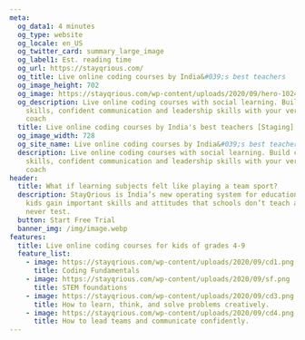 ```yaml
---
meta:
  og_data1: 4 minutes
  og_type: website
  og_locale: en_US
  og_twitter_card: summary_large_image
  og_label1: Est. reading time
  og_url: https://stayqrious.com/
  og_title: Live online coding courses by India&#039;s best teachers
  og_image_height: 702
  og_image: https://stayqrious.com/wp-content/uploads/2020/09/hero-1024x540.png.webp
  og_description: Live online coding courses with social learning. Build coding
    skills, confident communication and leadership skills with your very own
    coach
  title: Live online coding courses by India's best teachers [Staging]
  og_image_width: 728
  og_site_name: Live online coding courses by India&#039;s best teachers
  description: Live online coding courses with social learning. Build coding
    skills, confident communication and leadership skills with your very own
    coach
header:
  title: What if learning subjects felt like playing a team sport?
  description: StayQrious is India’s new operating system for education that helps
    kids gain important skills and attitudes that schools don’t teach and exams
    never test.
  button: Start Free Trial
  banner_img: /img/image.webp
features:
  title: Live online coding courses for kids of grades 4-9
  feature_list:
    - image: https://stayqrious.com/wp-content/uploads/2020/09/cd1.png
      title: Coding Fundamentals
    - image: https://stayqrious.com/wp-content/uploads/2020/09/sf.png
      title: STEM foundations
    - image: https://stayqrious.com/wp-content/uploads/2020/09/cd3.png
      title: How to learn, think, and solve problems creatively.
    - image: https://stayqrious.com/wp-content/uploads/2020/09/cd4.png
      title: How to lead teams and communicate confidently.
---
```

